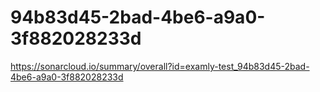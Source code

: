# 94b83d45-2bad-4be6-a9a0-3f882028233d
https://sonarcloud.io/summary/overall?id=examly-test_94b83d45-2bad-4be6-a9a0-3f882028233d
